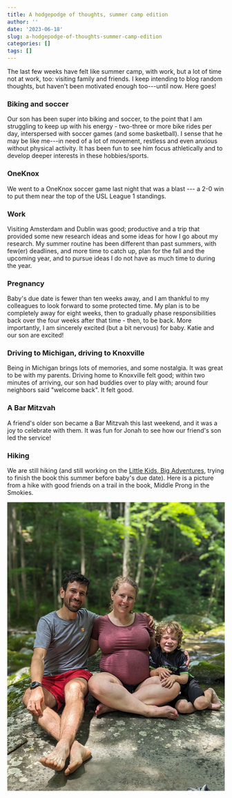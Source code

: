 ```yaml
---
title: A hodgepodge of thoughts, summer camp edition
author: ''
date: '2023-06-18'
slug: a-hodgepodge-of-thoughts-summer-camp-edition
categories: []
tags: []
---
```


The last few weeks have felt like summer camp, with work, but a lot of time not at 
work, too: visiting family and friends. I keep intending to blog random thoughts, but haven't been motivated enough too---until now. Here goes!

### Biking and soccer

Our son has been super into biking and soccer, to the point that I am struggling to keep up with his energy - two-three or more bike rides per day, interspersed with soccer games (and some basketball). I sense that he may be like me---in need of a lot of movement, restless and even anxious without physical activity. It has been fun to see him focus athletically and to develop deeper interests in these hobbies/sports. 

### OneKnox

We went to a OneKnox soccer game last night that was a blast --- a 2-0 win to put them near the top of the USL League 1 standings.

### Work

Visiting Amsterdam and Dublin was good; productive and a trip that provided some new research ideas and some ideas for how I go about my research. My summer routine has been different than past summers, with few(er) deadlines, and more time to catch up, plan for the fall and the upcoming year, and to pursue ideas I do not have as much time to during the year.

### Pregnancy

Baby's due date is fewer than ten weeks away, and I am thankful to my colleagues to look forward to some protected time. My plan is to be completely away for eight weeks, then to gradually phase responsibilities back over the four weeks after that time - then, to be back. More importantly, I am sincerely excited (but a bit nervous) for baby. Katie and our son are excited!

### Driving to Michigan, driving to Knoxville

Being in Michigan brings lots of memories, and some nostalgia. It was great to be with my parents. Driving home to Knoxville felt good; within two minutes of arriving, our son had buddies over to play with; around four neighbors said "welcome back". It felt good.

### A Bar Mitzvah

A friend's older son became a Bar Mitzvah this last weekend, and it was a joy to celebrate with them. It was fun for Jonah to see how our friend's son led the service!

### Hiking

We are still hiking (and still working on the [Little Kids, Big Adventures](https://littlekidsbigadventures.com/seven-islands-loop-trail.html), trying to finish the book this summer before baby's due date). Here is a picture from a hike with good friends on a trail in the book, Middle Prong in the Smokies.

![](images/PXL_20230618_163438562.PORTRAIT.jpeg)